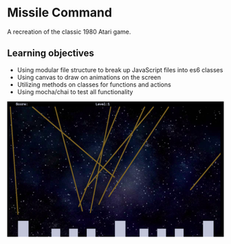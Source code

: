 # Missile Command
A recreation of the classic 1980 Atari game.

## Learning objectives
* Using modular file structure to break up JavaScript files into es6 classes
* Using canvas to draw on animations on the screen
* Utilizing methods on classes for functions and actions
* Using mocha/chai to test all functionality

![wire](missilecommand.png?raw=true "missilecommand")
